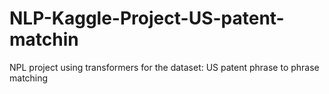 # NLP-Kaggle-Project-US-patent-matchin
NPL project using transformers for the dataset: US patent phrase to phrase matching
